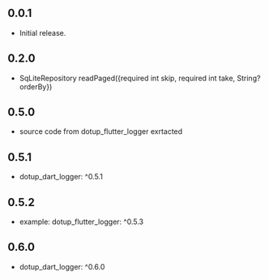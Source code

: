 ## 0.0.1

* Initial release.

## 0.2.0

* SqLiteRepository readPaged({required int skip, required int take, String? orderBy})

## 0.5.0

* source code from dotup_flutter_logger exrtacted

## 0.5.1

* dotup_dart_logger: ^0.5.1

## 0.5.2

* example: dotup_flutter_logger: ^0.5.3

## 0.6.0

* dotup_dart_logger: ^0.6.0
